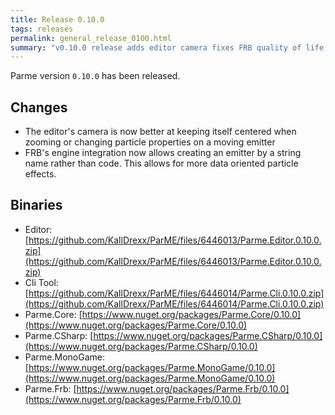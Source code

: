 ```yaml
---
title: Release 0.10.0
tags: releases
permalink: general_release_0100.html
summary: "v0.10.0 release adds editor camera fixes FRB quality of life enhancements"
---
```


Parme version `0.10.0` has been released.  

## Changes

* The editor's camera is now better at keeping itself centered when zooming or changing particle properties on a moving emitter
* FRB's engine integration now allows creating an emitter by a string name rather than code.  This allows for more data oriented particle effects.

## Binaries

* Editor: [https://github.com/KallDrexx/ParME/files/6446013/Parme.Editor.0.10.0.zip](https://github.com/KallDrexx/ParME/files/6446013/Parme.Editor.0.10.0.zip)
* Cli Tool: [https://github.com/KallDrexx/ParME/files/6446014/Parme.Cli.0.10.0.zip](https://github.com/KallDrexx/ParME/files/6446014/Parme.Cli.0.10.0.zip)
* Parme.Core: [https://www.nuget.org/packages/Parme.Core/0.10.0](https://www.nuget.org/packages/Parme.Core/0.10.0)
* Parme.CSharp: [https://www.nuget.org/packages/Parme.CSharp/0.10.0](https://www.nuget.org/packages/Parme.CSharp/0.10.0)
* Parme.MonoGame: [https://www.nuget.org/packages/Parme.MonoGame/0.10.0](https://www.nuget.org/packages/Parme.MonoGame/0.10.0)
* Parme.Frb: [https://www.nuget.org/packages/Parme.Frb/0.10.0](https://www.nuget.org/packages/Parme.Frb/0.10.0)

